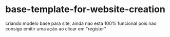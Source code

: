 # base-template-for-website-creation
criando modelo base para site, ainda nao esta 100% funcional pois nao consigo emitir uma ação ao clicar em "register"
